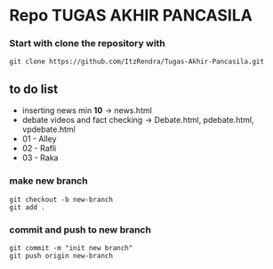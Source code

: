 # Repo TUGAS AKHIR PANCASILA

### Start with clone the repository with
```
git clone https://github.com/ItzRendra/Tugas-Akhir-Pancasila.git
```

## to do list
- inserting news min **10** -> news.html
- debate videos and fact checking -> Debate.html, pdebate.html, vpdebate.html
- 01 - Alley
- 02 - Rafli
- 03 - Raka

### make new branch
```
git checkout -b new-branch
git add . 

```

### commit and push to new branch
```
git commit -m "init new branch"
git push origin new-branch
```